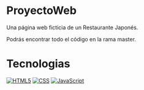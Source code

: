 # ProyectoWeb
Una página web ficticia de un Restaurante Japonés.

Podrás encontrar todo el código en la rama master.

# Tecnologias

[![HTML5](https://img.shields.io/badge/HTML5-39E09B?style=for-the-badge&logo=HTML5&logoColor=white&labelColor=101010)]() [![CSS](https://img.shields.io/badge/CSS-1877F2?style=for-the-badge&logo=CSS&logoColor=white&labelColor=101010)]() [![JavaScript](https://img.shields.io/badge/JavaScript-F7DF1E?style=for-the-badge&logo=javascript&logoColor=white&labelColor=101010)]()


